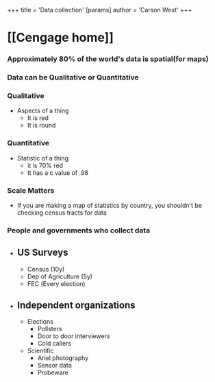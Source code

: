 +++
 title = 'Data collection'
[params]
	author = 'Carson West'
+++
# [[Cengage home]]

### **Approximately 80% of the world's data is spatial(for maps)**

### Data can be **Qualitative** or **Quantitative**

### Qualitative
- Aspects of a thing
	- It is red
	- It is round
### Quantitative
 - Statistic of a thing
	 - it is 70% red
	 - It has a c value of .98

### Scale Matters
- If you are making a map of statistics by country, you shouldn't be checking census tracts for data

### People and governments who collect data

 - ## US Surveys
	 - Census (10y)
	 - Dep of Agriculture (5y)
	 - FEC (Every election)
 - ## Independent organizations
	 - Elections
		 - Pollsters
		 - Door to door interviewers
		 - Cold callers
	 - Scientific
		 - Ariel photography
		 - Sensor data 
		 - Probeware
	